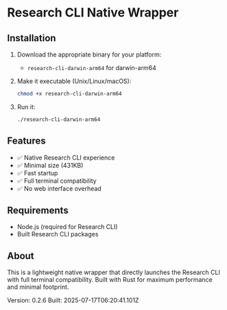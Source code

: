 # Research CLI Native Wrapper

## Installation

1. Download the appropriate binary for your platform:
   - `research-cli-darwin-arm64` for darwin-arm64

2. Make it executable (Unix/Linux/macOS):

   ```bash
   chmod +x research-cli-darwin-arm64
   ```

3. Run it:
   ```bash
   ./research-cli-darwin-arm64
   ```

## Features

- ✅ Native Research CLI experience
- ✅ Minimal size (431KB)
- ✅ Fast startup
- ✅ Full terminal compatibility
- ✅ No web interface overhead

## Requirements

- Node.js (required for Research CLI)
- Built Research CLI packages

## About

This is a lightweight native wrapper that directly launches the Research CLI with full terminal compatibility.
Built with Rust for maximum performance and minimal footprint.

Version: 0.2.6
Built: 2025-07-17T06:20:41.101Z
